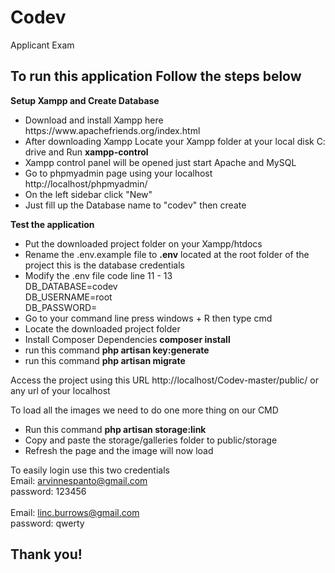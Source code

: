 # Codev
 Applicant Exam

<h2>To run this application Follow the steps below</h2>
<b>Setup Xampp and Create Database</b>
<ul>
 <li>Download and install Xampp here https://www.apachefriends.org/index.html</li>
 <li>After downloading Xampp Locate your Xampp folder at your local disk C: drive and Run <b>xampp-control</b></li>
 <li>Xampp control panel will be opened just start Apache and MySQL</li>
 <li>Go to phpmyadmin page using your localhost http://localhost/phpmyadmin/</li>
 <li>On the left sidebar click "New"</li>
 <li>Just fill up the Database name to "codev" then create</li>
 </ul>
 <b>Test the application</b>
<ul>
 <li>Put the downloaded project folder on your Xampp/htdocs</li>
 <li>Rename the .env.example file to <b>.env</b> located at the root folder of the project this is the database credentials</li>
<li>Modify the .env file code line 11 - 13<br />
DB_DATABASE=codev<br />
DB_USERNAME=root<br />
DB_PASSWORD=
</li>
 <li>Go to your command line press windows + R then type cmd</li>
 <li>Locate the downloaded project folder</li>
 <li>Install Composer Dependencies <b>composer install</b></li>
  <li>run this command <b>php artisan key:generate</b></li>
 <li>run this command <b>php artisan migrate</b></li>
 </ul>
Access the project using this URL http://localhost/Codev-master/public/ or any url of your localhost
 
 
To load all the images we need to do one more thing on our CMD
<ul>
<li>Run this command <b>php artisan storage:link</b></li>
<li>Copy and paste the storage/galleries folder to public/storage</li>
<li>Refresh the page and the image will now load</li>
</ul>

To easily login use this two credentials <br />
Email: arvinnespanto@gmail.com<br />
password: 123456<br />
<br />
Email: linc.burrows@gmail.com<br />
password: qwerty<br />

<h2>Thank you!</h2>
